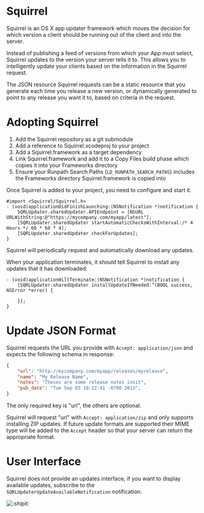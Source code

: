 # Squirrel

Squirrel is an OS X app updater framework which moves the decision for which
version a client should be running out of the client and into the server.

Instead of publishing a feed of versions from which your App must select,
Squirrel updates to the version your server tells it to. This allows you to
intelligently update your clients based on the information in the Squirrel
request.

The JSON resource Squirrel requests can be a static resource that you generate
each time you release a new version, or dynamically generated to point to any
release you want it to, based on criteria in the request.

# Adopting Squirrel

1. Add the Squirrel repository as a git submodule
1. Add a reference to Squirrel.xcodeproj to your project
1. Add a Squirrel.framework as a target dependency
1. Link Squirrel.framework and add it to a Copy Files build phase which copies
it into your Frameworks directory
1. Ensure your Runpath Search Paths (`LD_RUNPATH_SEARCH_PATHS`) includes the
Frameworks directory Squirrel.framework is copied into

Once Squirrel is added to your project, you need to configure and start it.

```objc
#import <Squirrel/Squirrel.h>
- (void)applicationDidFinishLaunching:(NSNotification *)notification {
	SQRLUpdater.sharedUpdater.APIEndpoint = [NSURL URLWithString:@"https://mycompany.com/myapp/latest"];
	[SQRLUpdater.sharedUpdater startAutomaticChecksWithInterval:/* 4 Hours */ 60 * 60 * 4];
	[SQRLUpdater.sharedUpdater checkForUpdates];
}
```

Squirrel will periodically request and automatically download any updates.

When your application terminates, it should tell Squirrel to install any updates
that it has downloaded:

```objc
- (void)applicationWillTerminate:(NSNotification *)notification {
	[SQRLUpdater.sharedUpdater installUpdateIfNeeded:^(BOOL success, NSError *error) {

	}];
}
```

# Update JSON Format

Squirrel requests the URL you provide with `Accept: application/json` and
expects the following schema in response:

```json
{
	"url": "http://mycompany.com/myapp/releases/myrelease",
	"name": "My Release Name",
	"notes": "Theses are some release notes innit",
	"pub_date": "Tue Sep 03 10:22:41 -0700 2013",
}
```

The only required key is "url", the others are optional.

Squirrel will request "url" with `Accept: application/zip` and only supports
installing ZIP updates. If future update formats are supported their MIME type
will be added to the `Accept` header so that your server can return the
appropriate format.

# User Interface

Squirrel does not provide an updates interface, if you want to display available
updates, subscribe to the `SQRLUpdaterUpdateAvailableNotification` notification.

![:shipit:](http://shipitsquirrel.github.io/images/ship%20it%20squirrel.png)
